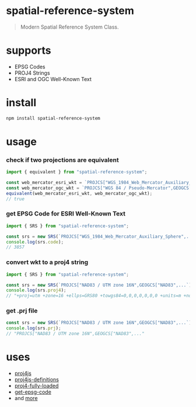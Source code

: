 # spatial-reference-system
> Modern Spatial Reference System Class.

# supports
- EPSG Codes
- PROJ4 Strings
- ESRI and OGC Well-Known Text

# install
```bash
npm install spatial-reference-system
```

# usage
### check if two projections are equivalent
```js
import { equivalent } from "spatial-reference-system";

const web_mercator_esri_wkt = `PROJCS["WGS_1984_Web_Mercator_Auxiliary_Sphere",GEOGCS["GCS_WGS_1984",DATUM["D_WGS_1984",SPHEROID["WGS_1984",6378137.0,298.257223563]],PRIMEM["Greenwich",0.0],UNIT["Degree",0.017453292519943295]],PROJECTION["Mercator_Auxiliary_Sphere"],PARAMETER["False_Easting",0.0],PARAMETER["False_Northing",0.0],PARAMETER["Central_Meridian",0.0],PARAMETER["Standard_Parallel_1",0.0],PARAMETER["Auxiliary_Sphere_Type",0.0],UNIT["Meter",1.0]]`;
const web_mercator_ogc_wkt = `PROJCS["WGS 84 / Pseudo-Mercator",GEOGCS["WGS 84",DATUM["WGS_1984",SPHEROID["WGS 84",6378137,298.257223563,AUTHORITY["EPSG","7030"]],AUTHORITY["EPSG","6326"]],PRIMEM["Greenwich",0,AUTHORITY["EPSG","8901"]],UNIT["degree",0.0174532925199433,AUTHORITY["EPSG","9122"]],AUTHORITY["EPSG","4326"]],PROJECTION["Mercator_1SP"],PARAMETER["central_meridian",0],PARAMETER["scale_factor",1],PARAMETER["false_easting",0],PARAMETER["false_northing",0],UNIT["metre",1,AUTHORITY["EPSG","9001"]],AXIS["X",EAST],AXIS["Y",NORTH],EXTENSION["PROJ4","+proj=merc +a=6378137 +b=6378137 +lat_ts=0.0 +lon_0=0.0 +x_0=0.0 +y_0=0 +k=1.0 +units=m +nadgrids=@null +wktext  +no_defs"],AUTHORITY["EPSG","3857"]]`;
equivalent(web_mercator_esri_wkt, web_mercator_ogc_wkt);
// true
```

### get EPSG Code for ESRI Well-Known Text
```js
import { SRS } from "spatial-reference-system";

const srs = new SRS(`PROJCS["WGS_1984_Web_Mercator_Auxiliary_Sphere",...`);
console.log(srs.code);
// 3857
```

### convert wkt to a proj4 string
```js
import { SRS } from "spatial-reference-system";

const srs = new SRS(`PROJCS["NAD83 / UTM zone 16N",GEOGCS["NAD83",...`);
console.log(srs.proj4);
// "+proj=utm +zone=16 +ellps=GRS80 +towgs84=0,0,0,0,0,0,0 +units=m +no_defs"
```

### get .prj file
```js
const srs = new SRS(`PROJCS["NAD83 / UTM zone 16N",GEOGCS["NAD83",...`);
console.log(srs.prj);
// "PROJCS["NAD83 / UTM zone 16N",GEOGCS["NAD83",..."
```

# uses
- [proj4js](http://proj4js.org/)
- [proj4js-definitions](https://github.com/danieljdufour/proj4js-definitions)
- [proj4-fully-loaded](https://github.com/danieljdufour/proj4-fully-loaded)
- [get-epsg-code](https://github.com/danieljdufour/get-epsg-code)
- and [more](https://github.com/DanielJDufour/spatial-reference-system/blob/main/package.json)
